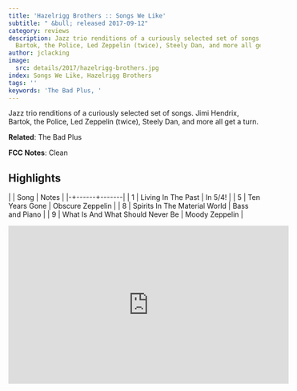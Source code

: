 ```yaml
---
title: 'Hazelrigg Brothers :: Songs We Like'
subtitle: " &bull; released 2017-09-12"
category: reviews
description: Jazz trio renditions of a curiously selected set of songs. Jimi Hendrix,
  Bartok, the Police, Led Zeppelin (twice), Steely Dan, and more all get a turn.
author: jclacking
image:
  src: details/2017/hazelrigg-brothers.jpg
index: Songs We Like, Hazelrigg Brothers
tags: ''
keywords: 'The Bad Plus, '
---
```

Jazz trio renditions of a curiously selected set of songs. Jimi Hendrix, Bartok, the Police, Led Zeppelin (twice), Steely Dan, and more all get a turn.<!--more-->

**Related**: The Bad Plus

**FCC Notes**: Clean

## Highlights

| | Song | Notes |
|-+------+-------|
| 1 | Living In The Past | In 5/4! |
| 5 | Ten Years Gone | Obscure Zeppelin |
| 8 | Spirits In The Material World | Bass and Piano |
| 9 | What Is And What Should Never Be | Moody Zeppelin |

<div class="tlo-detail-video"><iframe width="560" height="315" src="https://www.youtube.com/embed/gRMqcrI_2l8" frameborder="0" allow="autoplay; encrypted-media" allowfullscreen></iframe></div>

